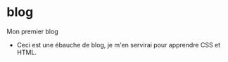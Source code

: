 # blog
Mon premier blog
- Ceci est une ébauche de blog, je m'en servirai pour apprendre CSS et HTML.

